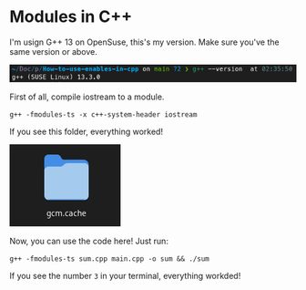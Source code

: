 # Modules in C++

I'm usign G++ 13 on OpenSuse, this's my version. Make sure you've the same version or above.

![gcc_version](images/g++_version.png)

First of all, compile iostream to a module.
``` 
g++ -fmodules-ts -x c++-system-header iostream  
```

If you see this folder, everything worked!

![image_of_folder](images/image_of_folder.png)


Now, you can use the code here! Just run:

```
g++ -fmodules-ts sum.cpp main.cpp -o sum && ./sum
```

If you see the number `3` in your terminal, everything workded!
